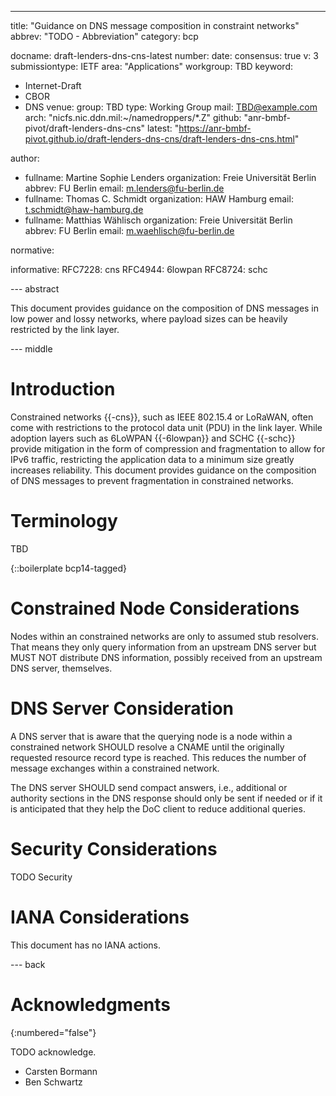 ---
title: "Guidance on DNS message composition in constraint networks"
abbrev: "TODO - Abbreviation"
category: bcp

docname: draft-lenders-dns-cns-latest
number:
date:
consensus: true
v: 3
submissiontype: IETF
area: "Applications"
workgroup: TBD
keyword:
 - Internet-Draft
 - CBOR
 - DNS
venue:
  group: TBD
  type: Working Group
  mail: TBD@example.com
  arch: "nicfs.nic.ddn.mil:~/namedroppers/*.Z"
  github: "anr-bmbf-pivot/draft-lenders-dns-cns"
  latest: "https://anr-bmbf-pivot.github.io/draft-lenders-dns-cns/draft-lenders-dns-cns.html"

author:
 -  fullname: Martine Sophie Lenders
    organization: Freie Universität Berlin
    abbrev: FU Berlin
    email: m.lenders@fu-berlin.de
 -  fullname: Thomas C. Schmidt
    organization: HAW Hamburg
    email: t.schmidt@haw-hamburg.de
 -  fullname: Matthias Wählisch
    organization: Freie Universität Berlin
    abbrev: FU Berlin
    email: m.waehlisch@fu-berlin.de

normative:

informative:
  RFC7228: cns
  RFC4944: 6lowpan
  RFC8724: schc

--- abstract

This document provides guidance on the composition of DNS messages in low power and lossy
networks, where payload sizes can be heavily restricted by the link layer.

--- middle

# Introduction

Constrained networks {{-cns}}, such as IEEE 802.15.4 or LoRaWAN, often come with restrictions
to the protocol data unit (PDU) in the link layer. While adoption layers such as 6LoWPAN
{{-6lowpan}} and SCHC {{-schc}} provide mitigation in the form of compression and fragmentation
to allow for IPv6 traffic, restricting the application data to a minimum size greatly increases
reliability. This document provides guidance on the composition of DNS messages to prevent
fragmentation in constrained networks.


# Terminology

TBD

{::boilerplate bcp14-tagged}

# Constrained Node Considerations

Nodes within an constrained networks are only to assumed stub resolvers.
That means they only query information from an upstream DNS server but MUST NOT distribute DNS
information, possibly received from an upstream DNS server, themselves.

# DNS Server Consideration

A DNS server that is aware that the querying node is a node within a constrained network SHOULD
resolve a CNAME
until the originally requested resource record type is reached. This reduces the number of message
exchanges within a constrained network.

The DNS server SHOULD send compact answers, i.e., additional or authority sections in the DNS
response should only be sent if needed or if it is anticipated that they help the DoC client to
reduce additional queries.


# Security Considerations

TODO Security


# IANA Considerations

This document has no IANA actions.


--- back

# Acknowledgments
{:numbered="false"}

TODO acknowledge.

- Carsten Bormann
- Ben Schwartz
